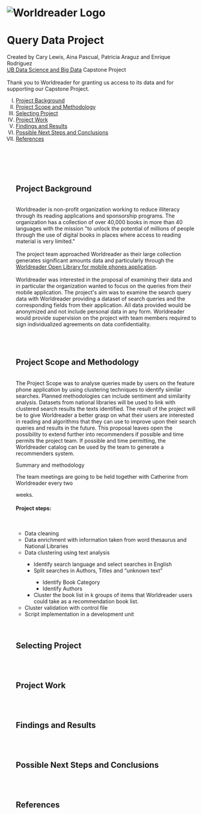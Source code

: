 # ![Worldreader Logo](https://comms.worldreader.org/wp-content/themes/worldreader/assets/images/logo.png) 
# Query Data Project 


Created by Cary Lewis, Aina Pascual, Patricia Araguz and Enrique Rodríguez
<br>
<a href="http://www.ub.edu/datascience/postgraduate/">UB Data Science and Big Data</a> Capstone Project
<br><br>
Thank you to Worldreader for granting us access to its data and for supporting our Capstone Project.

<ol type="I">
<li><a href="#projectbackground">Project Background</a></li>
<li><a href="#projectscope">Project Scope and Methodology</a></li>
<li><a href="#projectselect">Selecting Project</a></li>
<li><a href="#projectwork">Project Work</a></li>
<li><a href="#projectresults">Findings and Results</a></li>
<li><a href="#projectnextsteps">Possible Next Steps and Conclusions</a></li>
<li><a href="#projectreferences">References</a></li>

<br><br><br><br>

<h2><a id="projectbackground">Project Background</a></h2>
<br>
Worldreader is non-profit organization working to reduce illiteracy through its reading applications and sponsorship programs. The organization has a collection of over 40,000 books in more than 40 languages with the mission "to unlock the potential of millions of people through the use of digital books in places where access to reading material is very limited."
<br><br>
The project team approached Worldreader as their large collection generates significant amounts data and particularly through the <a href="https://www.worldreader.org/what-we-do/worldreader-mobile/">Worldreader Open Library for mobile phones application</a>.
<br><br>
Worldreader was interested in the proposal of examining their data and in particular the organization wanted to focus on the queries from their mobile application. The project's aim was to examine the search query data with Worldreader providing a dataset of search queries and the corresponding fields from their application. All data provided would be anonymized and not include personal data in any form. Worldreader would provide supervision on the project with team members required to sign individualized agreements on data confidentiality.
<br><br><br><br>
<h2><a id="projectscope">Project Scope and Methodology</a></h2>
<br>
The Project Scope was to analyse queries made by users on the feature phone application by using clustering techniques to identify similar searches. Planned methodologies can include sentiment and similarity analysis. Datasets from national libraries will be used to link with clustered search results the texts identified. The result of the project will be to give Worldreader a better grasp on what their users are interested in reading and algorithms that they can use to improve upon their search queries and results in the future. This proposal leaves open the possibility to extend further into recommenders if possible and time permits the project team. If possible and time permitting, the Worldreader catalog can be used by the team to generate a recommenders system.

Summary and methodology

The team meetings are going to be held together with Catherine from Worldreader every two

weeks.

<h4>Project steps:</h4>
<br>
<ul>
<li>Data cleaning</li>
<li>Data enrichment with information taken from word thesaurus and National Libraries</li>
<li>Data clustering using text analysis</li>
<ul>
<li>Identify search language and select searches in English</li>
<li>Split searches in Authors, Titles and “unknown text”</li>
<ul>
<li>Identify Book Category</li>
<li>Identify Authors</li>
</ul>
<li>Cluster the book list in k groups of items that Worldreader users could take as a recommendation book list.</li>
</ul>
<li>Cluster validation with control file</li>
<li>Script implementation in a development unit</li>
</ul>
<br><br>
<h2><a id="projectselect">Selecting Project</a></h2>
<br><br>
<h2><a id="projectwork">Project Work</a></h2>
<br><br>
<h2><a id="projectresults">Findings and Results</a></h2>
<br><br>
<h2><a id="projectnextsteps">Possible Next Steps and Conclusions</a></h2>
<br><br>
<h2><a id="projectreferences">References</a></h2>
